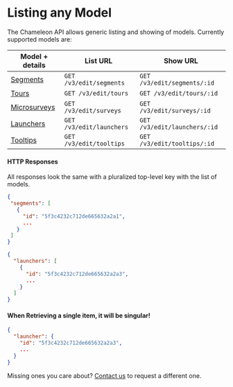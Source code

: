 # Listing any Model

The Chameleon API allows generic listing and showing of models. Currently supported models are:

| Model + details | List URL | Show URL |
| --- | --- | --- |
| [Segments](apis/segments.md) | `GET /v3/edit/segments` | `GET /v3/edit/segments/:id` |
| [Tours](apis/tours.md) | `GET /v3/edit/tours` | `GET /v3/edit/tours/:id` |
| [Microsurveys](apis/surveys.md) | `GET /v3/edit/surveys` | `GET /v3/edit/surveys/:id` |
| [Launchers](apis/launchers.md) | `GET /v3/edit/launchers` | `GET /v3/edit/launchers/:id` |
| [Tooltips](apis/tooltips.md) | `GET /v3/edit/tooltips` | `GET /v3/edit/tooltips/:id` |

#### HTTP Responses

All responses look the same with a pluralized top-level key with the list of models.

 ```json
{
  "segments": [
    {
      "id": "5f3c4232c712de665632a2a1",
      ...
    }
  ]
}
```

```json
{
  "launchers": [
    {
      "id": "5f3c4232c712de665632a2a3",
      ...
    }
  ]
}
```

#### When Retrieving a single item, it will be singular!

```json
{
  "launcher": {
    "id": "5f3c4232c712de665632a2a3",
    ...
  }
}
```

Missing ones you care about? [Contact us](mailto:hello@trychameleon.com?subject=Listing+any+Model) to request a different one.
